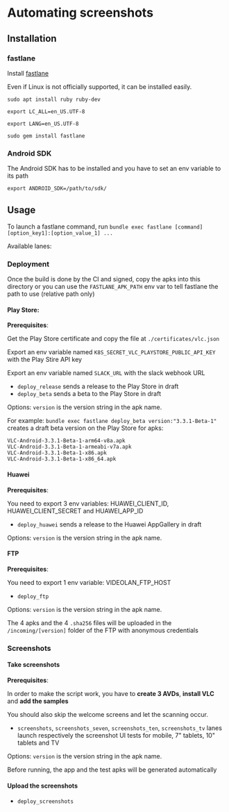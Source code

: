 # Automating screenshots

## Installation

### fastlane

Install [fastlane](https://docs.fastlane.tools/)

Even if Linux is not officially supported, it can be installed easily.

`sudo apt install ruby ruby-dev`

`export LC_ALL=en_US.UTF-8`

`export LANG=en_US.UTF-8`

`sudo gem install fastlane`

### Android SDK

The Android SDK has to be installed and you have to set an env variable to its path

`export ANDROID_SDK=/path/to/sdk/`

## Usage

To launch a fastlane command, run `bundle exec fastlane [command] [option_key1]:[option_value_1] ...`

Available lanes:

### Deployment

Once the build is done by the CI and signed, copy the apks into this directory or you can use the `FASTLANE_APK_PATH` env var to tell fastlane the path to use (relative path only) 

#### Play Store:

**Prerequisites**:

 Get the Play Store certificate and copy the file at `./certificates/vlc.json`
 
 Export an env variable named `K8S_SECRET_VLC_PLAYSTORE_PUBLIC_API_KEY` with the Play Stire API key
 
 Export an env variable named `SLACK_URL` with the slack webhook URL
 

- `deploy_release` sends a release to the Play Store in draft
- `deploy_beta` sends a beta to the Play Store in draft

Options: `version` is the version string in the apk name.

For example: `bundle exec fastlane deploy_beta version:"3.3.1-Beta-1"` creates a draft beta version on the Play Store for apks: 

```
VLC-Android-3.3.1-Beta-1-arm64-v8a.apk
VLC-Android-3.3.1-Beta-1-armeabi-v7a.apk
VLC-Android-3.3.1-Beta-1-x86.apk
VLC-Android-3.3.1-Beta-1-x86_64.apk
```

#### Huawei

**Prerequisites**:

You need to export 3 env variables: HUAWEI_CLIENT_ID, HUAWEI_CLIENT_SECRET and HUAWEI_APP_ID

- `deploy_huawei` sends a release to the Huawei AppGallery in draft

Options: `version` is the version string in the apk name.

#### FTP

**Prerequisites**:

You need to export 1 env variable: VIDEOLAN_FTP_HOST

- `deploy_ftp`

Options: `version` is the version string in the apk name.

The 4 apks and the 4 `.sha256` files will be uploaded in the `/incoming/[version]` folder of the FTP with anonymous credentials

### Screenshots

#### Take screenshots

**Prerequisites**:

In order to make the script work, you have to **create 3 AVDs**, **install VLC** and **add the samples**

You should also skip the welcome screens and let the scanning occur.

- `screenshots`, `screenshots_seven`, `screenshots_ten`, `screenshots_tv` lanes launch respectively the screenshot UI tests for mobile, 7" tablets, 10" tablets and TV  

Options: `version` is the version string in the apk name.

Before running, the app and the test apks will be generated automatically

#### Upload the screenshots

- `deploy_screenshots`